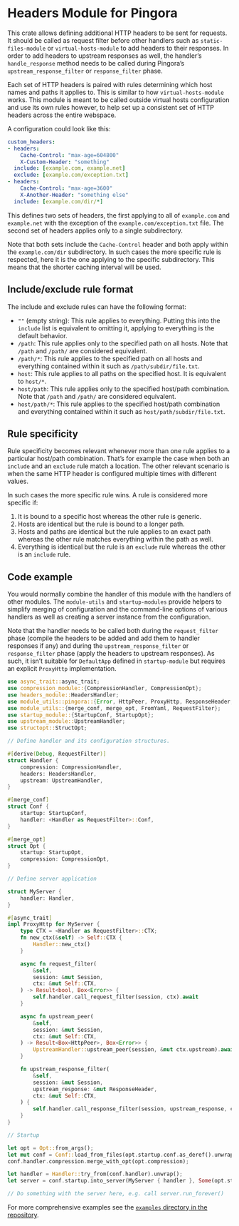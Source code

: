 # Headers Module for Pingora

This crate allows defining additional HTTP headers to be sent for requests. It should be called
as request filter before other handlers such as `static-files-module` or `virtual-hosts-module`
to add headers to their responses. In order to add headers to upstream responses as well, the
handler’s `handle_response` method needs to be called during Pingora’s
`upstream_response_filter` or `response_filter` phase.

Each set of HTTP headers is paired with rules determining which host names and paths it applies
to. This is similar to how `virtual-hosts-module` works. This module is meant to be called
outside virtual hosts configuration and use its own rules however, to help set up a consistent
set of HTTP headers across the entire webspace.

A configuration could look like this:

```yaml
custom_headers:
- headers:
    Cache-Control: "max-age=604800"
    X-Custom-Header: "something"
  include: [example.com, example.net]
  exclude: [example.com/exception.txt]
- headers:
    Cache-Control: "max-age=3600"
    X-Another-Header: "something else"
  include: [example.com/dir/*]
```

This defines two sets of headers, the first applying to all of `example.com` and `example.net`
with the exception of the `example.com/exception.txt` file. The second set of headers applies
only to a single subdirectory.

Note that both sets include the `Cache-Control` header and both apply within the
`example.com/dir` subdirectory. In such cases the more specific rule is respected, here it is
the one applying to the specific subdirectory. This means that the shorter caching interval
will be used.

## Include/exclude rule format

The include and exclude rules can have the following format:

* `""` (empty string): This rule applies to everything. Putting this into the `include` list is
  equivalent to omitting it, applying to everything is the default behavior.
* `/path`: This rule applies only to the specified path on all hosts. Note that `/path` and
  `/path/` are considered equivalent.
* `/path/*`: This rule applies to the specified path on all hosts and everything contained
  within it such as `/path/subdir/file.txt`.
* `host`: This rule applies to all paths on the specified host. It is equivalent to `host/*`.
* `host/path`: This rule applies only to the specified host/path combination. Note that `/path`
  and `/path/` are considered equivalent.
* `host/path/*`: This rule applies to the specified host/path combination and everything
  contained within it such as `host/path/subdir/file.txt`.

## Rule specificity

Rule specificity becomes relevant whenever more than one rule applies to a particular host/path
combination. That’s for example the case when both an `include` and an `exclude` rule match a
location. The other relevant scenario is when the same HTTP header is configured multiple times
with different values.

In such cases the more specific rule wins. A rule is considered more specific if:

1. It is bound to a specific host whereas the other rule is generic.
2. Hosts are identical but the rule is bound to a longer path.
3. Hosts and paths are identical but the rule applies to an exact path whereas the other rule
   matches everything within the path as well.
4. Everything is identical but the rule is an `exclude` rule whereas the other is an `include`
   rule.

## Code example

You would normally combine the handler of this module with the handlers of other modules. The
`module-utils` and `startup-modules` provide helpers to simplify merging of configuration and
the command-line options of various handlers as well as creating a server instance from the
configuration.

Note that the handler needs to be called both during the `request_filter` phase (compile the
headers to be added and add them to handler responses if any) and during the
`upstream_response_filter` or `response_filter` phase (apply the headers to upstream
responses). As such, it isn’t suitable for `DefaultApp` defined in `startup-module` but
requires an explicit `ProxyHttp` implementation.

```rust
use async_trait::async_trait;
use compression_module::{CompressionHandler, CompressionOpt};
use headers_module::HeadersHandler;
use module_utils::pingora::{Error, HttpPeer, ProxyHttp, ResponseHeader, Session};
use module_utils::{merge_conf, merge_opt, FromYaml, RequestFilter};
use startup_module::{StartupConf, StartupOpt};
use upstream_module::UpstreamHandler;
use structopt::StructOpt;

// Define handler and its configuration structures.

#[derive(Debug, RequestFilter)]
struct Handler {
    compression: CompressionHandler,
    headers: HeadersHandler,
    upstream: UpstreamHandler,
}

#[merge_conf]
struct Conf {
    startup: StartupConf,
    handler: <Handler as RequestFilter>::Conf,
}

#[merge_opt]
struct Opt {
    startup: StartupOpt,
    compression: CompressionOpt,
}

// Define server application

struct MyServer {
    handler: Handler,
}

#[async_trait]
impl ProxyHttp for MyServer {
    type CTX = <Handler as RequestFilter>::CTX;
    fn new_ctx(&self) -> Self::CTX {
        Handler::new_ctx()
    }

    async fn request_filter(
        &self,
        session: &mut Session,
        ctx: &mut Self::CTX,
    ) -> Result<bool, Box<Error>> {
        self.handler.call_request_filter(session, ctx).await
    }

    async fn upstream_peer(
        &self,
        session: &mut Session,
        ctx: &mut Self::CTX,
    ) -> Result<Box<HttpPeer>, Box<Error>> {
        UpstreamHandler::upstream_peer(session, &mut ctx.upstream).await
    }

    fn upstream_response_filter(
        &self,
        session: &mut Session,
        upstream_response: &mut ResponseHeader,
        ctx: &mut Self::CTX,
    ) {
        self.handler.call_response_filter(session, upstream_response, ctx)
    }
}

// Startup

let opt = Opt::from_args();
let mut conf = Conf::load_from_files(opt.startup.conf.as_deref().unwrap_or(&[])).unwrap();
conf.handler.compression.merge_with_opt(opt.compression);

let handler = Handler::try_from(conf.handler).unwrap();
let server = conf.startup.into_server(MyServer { handler }, Some(opt.startup));

// Do something with the server here, e.g. call server.run_forever()
```

For more comprehensive examples see the [`examples` directory in the repository](https://github.com/palant/pingora-utils/tree/main/examples).
